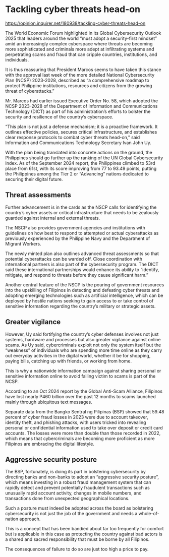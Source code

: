 # Tackling cyber threats head-on

https://opinion.inquirer.net/180938/tackling-cyber-threats-head-on









The World Economic Forum highlighted in its Global Cybersecurity Outlook 2025 that leaders around the world “must adopt a security-first mindset” amid an increasingly complex cyberspace where threats are becoming more sophisticated and criminals more adept at infiltrating systems and perpetrating scams and fraud that can cripple countries, institutions, and individuals.

It is thus reassuring that President Marcos seems to have taken this stance with the approval last week of the more detailed National Cybersecurity Plan (NCSP) 2023-2028, described as “a comprehensive roadmap to protect Philippine institutions, resources and citizens from the growing threat of cyberattacks.”

Mr. Marcos had earlier issued Executive Order No. 58, which adopted the NCSP 2023-2028 of the Department of Information and Communications Technology (DICT) as part of his administration’s efforts to bolster the security and resilience of the country’s cyberspace.

“This plan is not just a defense mechanism; it is a proactive framework. It outlines effective policies, secures critical infrastructure, and establishes clear response protocols to combat cyber threats head-on,” said Information and Communications Technology Secretary Ivan John Uy.

With the plan being translated into concrete actions on the ground, the Philippines should go further up the ranking of the UN Global Cybersecurity Index. As of the September 2024 report, the Philippines climbed to 53rd place from 61st, with its score improving from 77 to 93.49 points, putting the Philippines among the Tier 2 or “Advancing” nations dedicated to securing their digital future.



##  Threat assessments



Further advancement is in the cards as the NSCP calls for identifying the country’s cyber assets or critical infrastructure that needs to be zealously guarded against internal and external threats.

The NSCP also provides government agencies and institutions with guidelines on how best to respond to attempted or actual cyberattacks as previously experienced by the Philippine Navy and the Department of Migrant Workers.

The newly minted plan also outlines advanced threat assessments so that potential cyberattacks can be warded off. Close coordination with international partners is also part of the cybersecurity program. The DICT said these international partnerships would enhance its ability to “identify, mitigate, and respond to threats before they cause significant harm.”

Another central feature of the NSCP is the pouring of government resources into the upskilling of Filipinos in detecting and defeating cyber threats and adopting emerging technologies such as artificial intelligence, which can be deployed by hostile nations seeking to gain access to or take control of sensitive information regarding the country’s military or strategic assets.



##  Greater vigilance



However, Uy said fortifying the country’s cyber defenses involves not just systems, hardware and processes but also greater vigilance against online scams. As Uy said, cybercriminals exploit not only the system itself but the “weakness” of individuals who are spending more time online as they carry out everyday activities in the digital world, whether it be for shopping, paying bills, catching up with friends, or working from home.

This is why a nationwide information campaign against sharing personal or sensitive information online to avoid falling victim to scams is part of the NCSP.

According to an Oct 2024 report by the Global Anti-Scam Alliance, Filipinos have lost nearly P460 billion over the past 12 months to scams launched mainly through ubiquitous text messages.

Separate data from the Bangko Sentral ng Pilipinas (BSP) showed that 59.48 percent of cyber fraud losses in 2023 were due to account takeover, identity theft, and phishing attacks, with users tricked into revealing personal or confidential information used to take over deposit or credit card accounts. The losses were more than double than those recorded in 2022, which means that cybercriminals are becoming more proficient as more Filipinos are embracing the digital lifestyle.



##  Aggressive security posture



The BSP, fortunately, is doing its part in bolstering cybersecurity by directing banks and non-banks to adopt an “aggressive security posture”, which means investing in a robust fraud management system that can rapidly detect and prevent potentially fraudulent transactions such as unusually rapid account activity, changes in mobile numbers, and transactions done from unexpected geographical locations.

Such a posture must indeed be adopted across the board as bolstering cybersecurity is not just the job of the government and needs a whole-of-nation approach.

This is a concept that has been bandied about far too frequently for comfort but is applicable in this case as protecting the country against bad actors is a shared and sacred responsibility that must be borne by all Filipinos.

The consequences of failure to do so are just too high a price to pay.